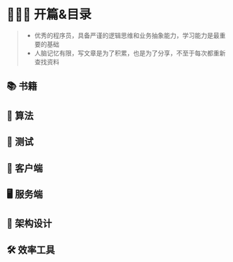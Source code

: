 # 🧑🏻‍💻 开篇&目录

> - 优秀的程序员，具备严谨的逻辑思维和业务抽象能力，学习能力是最重要的基础
> - 人脑记忆有限，写文章是为了积累，也是为了分享，不至于每次都重新查找资料

## 📚 书籍

## 🧱 算法

## 🐛 测试

## 📱 客户端

## 🖥️ 服务端

## 🦜 架构设计

## 🛠 效率工具
